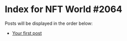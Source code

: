 # Index for NFT World #2064
Posts will be displayed in the order below:

- [Your first post](./001-first.md)

